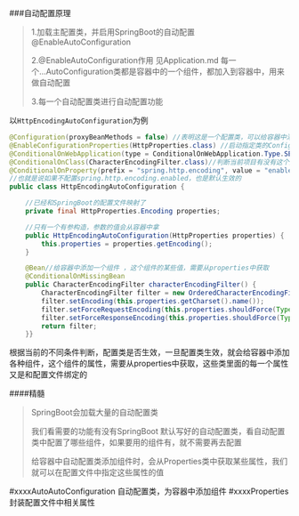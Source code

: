 ###自动配置原理

> 1.加载主配置类，并启用SpringBoot的自动配置@EnableAutoConfiguration
>
> 2.@EnableAutoConfiguration作用  见Application.md
>每一个...AutoConfiguration类都是容器中的一个组件，都加入到容器中，用来做自动配置
>
> 3.每一个自动配置类进行自动配置功能
>
以`HttpEncodingAutoConfiguration`为例
```java
@Configuration(proxyBeanMethods = false) //表明这是一个配置类，可以给容器中添加组件
@EnableConfigurationProperties(HttpProperties.class) //启动指定类的ConfigurationProperties功能，将配置文件中对应的值和HttpEncodingProperties绑定起来，并且把HttpEncodingProperties加入到IOC容器中 
@ConditionalOnWebApplication(type = ConditionalOnWebApplication.Type.SERVLET)//Spring底层@Conditional注解，根据不同的条件，如果满足指定的条件，整个配置类里面的配置就会生效    判断当前应用是否是web应用，如果是，则生效
@ConditionalOnClass(CharacterEncodingFilter.class)//判断当前项目有没有这个类， SpringMVC中进行乱码解决的过滤器
@ConditionalOnProperty(prefix = "spring.http.encoding", value = "enabled", matchIfMissing = true)//配置文件中是否存在某个配置，spring.http.encoding.enabled,如果不存在，也是判断也是成立的
//也就是说如果不配置spring.http.encoding.enabled，也是默认生效的 
public class HttpEncodingAutoConfiguration {

    //已经和SpringBoot的配置文件映射了
    private final HttpProperties.Encoding properties;

    //只有一个有参构造，参数的值会从容器中拿
	public HttpEncodingAutoConfiguration(HttpProperties properties) {
		this.properties = properties.getEncoding();
	}

    @Bean//给容器中添加一个组件 ，这个组件的某些值，需要从properties中获取
	@ConditionalOnMissingBean
	public CharacterEncodingFilter characterEncodingFilter() {
		CharacterEncodingFilter filter = new OrderedCharacterEncodingFilter();
		filter.setEncoding(this.properties.getCharset().name());
		filter.setForceRequestEncoding(this.properties.shouldForce(Type.REQUEST));
		filter.setForceResponseEncoding(this.properties.shouldForce(Type.RESPONSE));
		return filter;
	}}
```
根据当前的不同条件判断，配置类是否生效，一旦配置类生效，就会给容器中添加各种组件，这个组件的属性，需要从properties中获取，这些类里面的每一个属性又是和配置文件绑定的

####精髓
>SpringBoot会加载大量的自动配置类
>
>我们看需要的功能有没有SpringBoot 默认写好的自动配置类，看自动配置类中配置了哪些组件，如果要用的组件有，就不需要再去配置
>
>给容器中自动配置类添加组件时，会从Properties类中获取某些属性，我们就可以在配置文件中指定这些属性的值
>
#xxxxAutoAutoConfiguration  自动配置类，为容器中添加组件
#xxxxProperties  封装配置文件中相关属性
